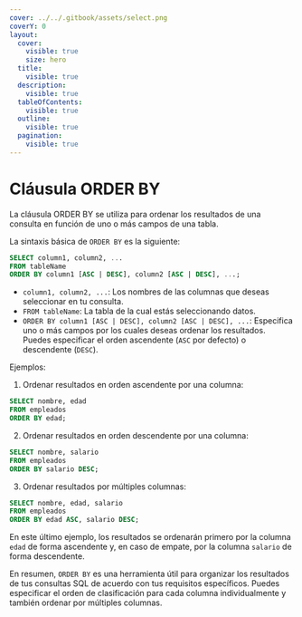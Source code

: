 ```yaml
---
cover: ../../.gitbook/assets/select.png
coverY: 0
layout:
  cover:
    visible: true
    size: hero
  title:
    visible: true
  description:
    visible: true
  tableOfContents:
    visible: true
  outline:
    visible: true
  pagination:
    visible: true
---
```


# Cláusula ORDER BY

La cláusula ORDER BY  se utiliza para ordenar los resultados de una consulta en función de uno o más campos de una tabla.&#x20;

La sintaxis básica de `ORDER BY` es la siguiente:

```sql
SELECT column1, column2, ...
FROM tableName
ORDER BY column1 [ASC | DESC], column2 [ASC | DESC], ...;
```

* `column1, column2, ...`: Los nombres de las columnas que deseas seleccionar en tu consulta.
* `FROM tableName`: La tabla de la cual estás seleccionando datos.
* `ORDER BY column1 [ASC | DESC], column2 [ASC | DESC], ...`: Especifica uno o más campos por los cuales deseas ordenar los resultados. Puedes especificar el orden ascendente (`ASC` por defecto) o descendente (`DESC`).

Ejemplos:

1. Ordenar resultados en orden ascendente por una columna:

```sql
SELECT nombre, edad
FROM empleados
ORDER BY edad;
```

2. Ordenar resultados en orden descendente por una columna:

```sql
SELECT nombre, salario
FROM empleados
ORDER BY salario DESC;
```

3. Ordenar resultados por múltiples columnas:

```sql
SELECT nombre, edad, salario
FROM empleados
ORDER BY edad ASC, salario DESC;
```

En este último ejemplo, los resultados se ordenarán primero por la columna `edad` de forma ascendente y, en caso de empate, por la columna `salario` de forma descendente.

En resumen, `ORDER BY` es una herramienta útil para organizar los resultados de tus consultas SQL de acuerdo con tus requisitos específicos. Puedes especificar el orden de clasificación para cada columna individualmente y también ordenar por múltiples columnas.
